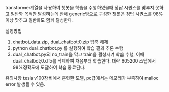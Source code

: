 transformer계열을 사용하여 챗봇을 학습을 수행하였을때 정답 시퀀스를 맞추지 못하고
일반화 목적만 달성하는데 반해 generic망으로 구성한 챗봇은 정답 시퀀스를 98%이상 
맞추고 일반화도 함께 달성한다.

실행방법
1. chatbot_data.zip, dual_chatbot;0.zip 압축 해제
2. python dual_chatbot.py 를 실행하여 학습 결과 추론 수행
3. dual_chatbot.py의 no_train을 막고 train을 활성시켜 학습 수행, 이때 dual_chatbot;0.dfx를 삭제하여 처음부터 학습한다. 대략 605200 스텝에서 98%정확도에 도달하여 학습 종료된다.
 
유의사항 
tesla v100장비에서 훈련한 모델, pc급에서는 메모리가 부족하여 malloc error 발생될 수 있음.
